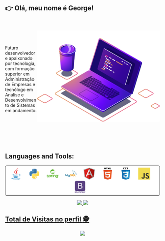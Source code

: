 ## :point_right: Olá, meu nome é <strong>George!</strong>

<br><br>
<img align="right" src="https://github.com/george-git-dev/george-git-dev/blob/main/computador.png" min-width="400px" max-width="400px" width="400px" alt="Computador">

 
 <br><br>
Futuro desenvolvedor e apaixonado por tecnologia, com formação superior em Administração de Empresas e tecnólogo em Análise e Desenvolvimento de Sistemas em andamento.




  

<br><br><br><br><br>

  
## Languages and Tools:

<p align="center" style="background-color: white; border-radius: 5px; border: 1px solid; padding: 5px">
<img src="https://raw.githubusercontent.com/devicons/devicon/master/icons/java/java-original.svg" alt="java" width="40" height="40">&nbsp;&nbsp;&nbsp;&nbsp;
<img src="https://raw.githubusercontent.com/devicons/devicon/master/icons/python/python-original.svg" alt="python" width="40" height="40">&nbsp;&nbsp;&nbsp;&nbsp;
<img src="https://github.com/devicons/devicon/blob/master/icons/spring/spring-original-wordmark.svg" alt="spring" width="40" height="40">&nbsp;&nbsp;&nbsp;&nbsp;
<img src="https://raw.githubusercontent.com/devicons/devicon/master/icons/mysql/mysql-original-wordmark.svg" alt="mysql" width="40" height="40">&nbsp;&nbsp;&nbsp;&nbsp;
<img src="https://raw.githubusercontent.com/devicons/devicon/master/icons/angularjs/angularjs-original.svg" alt="angular" width="40" height="40">&nbsp;&nbsp;&nbsp;&nbsp;
<img src="https://raw.githubusercontent.com/devicons/devicon/master/icons/html5/html5-original-wordmark.svg" alt="html5" width="40" height="40">&nbsp;&nbsp;&nbsp;&nbsp;
<img src="https://raw.githubusercontent.com/devicons/devicon/master/icons/css3/css3-original-wordmark.svg" alt="css3" width="40" height="40">&nbsp;&nbsp;&nbsp;&nbsp;
<img src="https://raw.githubusercontent.com/devicons/devicon/master/icons/javascript/javascript-original.svg" alt="javascript" width="40" height="40">&nbsp;&nbsp;&nbsp;&nbsp;
<img src="https://raw.githubusercontent.com/devicons/devicon/master/icons/bootstrap/bootstrap-plain-wordmark.svg" alt="bootstrap" width="40" height="40">&nbsp;&nbsp;&nbsp;&nbsp;
</p>
 <div align="center">
  <a href="https://github.com/george-git-dev">
  <img height="140em" src="https://github-readme-stats.vercel.app/api?username=george-git-dev&show_icons=true&theme=dracula&include_all_commits=true&count_private=true"/>
  <img height="140em" src="https://github-readme-stats.vercel.app/api/top-langs/?username=george-git-dev&layout=compact&langs_count=16&theme=dracula"/>
</div>

 ## Total de Visitas no perfil :detective: <br>
 <p align="center">
   <img alingn="center" src="https://profile-counter.glitch.me/george-git-dev/count.svg" />
 </p>
